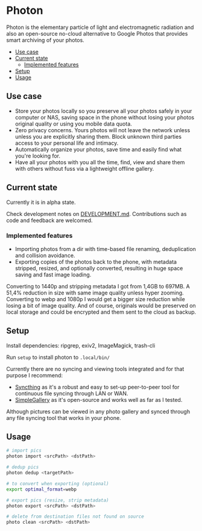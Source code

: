# Photon 

Photon is the elementary particle of light and electromagnetic radiation and also an open-source no-cloud alternative to Google Photos that provides smart archiving of your photos.

<!-- TOC GFM -->

* [Use case](#use-case)
* [Current state](#current-state)
  * [Implemented features](#implemented-features)
* [Setup](#setup)
* [Usage](#usage)

<!-- /TOC -->

## Use case
- Store your photos locally so you preserve all your photos safely in your computer or NAS, saving space in the phone without losing your photos original quality or using you mobile data quota.
- Zero privacy concerns. Yours photos will not leave the network unless unless you are explicitly sharing them. Block unknown third parties access to your personal life and intimacy. 
- Automatically organize your photos, save time and easily find what you're looking for.
- Have all your photos with you all the time, find, view and share them with others without fuss via a lightweight offline gallery. 

## Current state
Currently it is in alpha state.

Check development notes on [DEVELOPMENT.md](https://github.com/lbcnz/photon/blob/main/DEVELOPMENT.md). Contributions such as code and feedback are welcomed.

### Implemented features
- Importing photos from a dir with time-based file renaming, deduplication and collision avoidance.
- Exporting copies of the photos back to the phone, with metadata stripped, resized, and optionally converted, resulting in huge space saving and fast image loading.

Converting to 1440p and stripping metadata I got from 1,4GB to 697MB. A 51,4% reduction in size with same image quality unless hyper zooming. Converting to webp and 1080p I would get a bigger size reduction while losing a bit of image quality. And of course, originals would be preserved on local storage and could be encrypted and them sent to the cloud as backup.

## Setup
Install dependencies: ripgrep, exiv2, ImageMagick, trash-cli

Run `setup` to install photon to `.local/bin/`

Currently there are no syncing and viewing tools integrated and for that purpose I recommend:

- [Syncthing](https://github.com/syncthing/syncthing) as it's a robust and easy to set-up peer-to-peer tool for continuous file syncing through LAN or WAN.
- [SimpleGallery](https://github.com/SimpleMobileTools/Simple-Gallery) as it's open-source and works well as far as I tested.

Although pictures can be viewed in any photo gallery and synced through any file syncing tool that works in your phone.

## Usage
```sh
# import pics 
photon import <srcPath> <dstPath>

# dedup pics
photon dedup <targetPath>

# to convert when exporting (optional)
export optimal_format=webp

# export pics (resize, strip metadata)
photon export <srcPath> <dstPath>

# delete from destination files not found on source
photo clean <srcPath> <dstPath>
```
